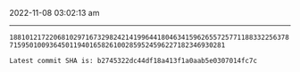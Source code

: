2022-11-08 03:02:13 am

---

`1881012172206810297167329824214199644180463415962655725771188332256378715950100936450119401658261002859524596227182346930281`

`Latest commit SHA is: b2745322dc44df18a413f1a0aab5e0307014fc7c `
